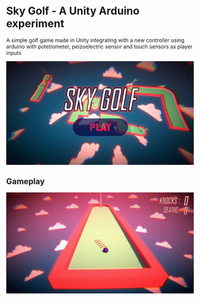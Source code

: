 # Sky Golf - A Unity Arduino experiment

A simple golf game made in Unity integrating with a new controller using arduino with potetiometer, peizoelectric sensor and touch sensors as player inputs

![title](Resources/Images/titleSS.jpg)

## Gameplay

![gameplay](Resources/Images/gameSS.jpg)
